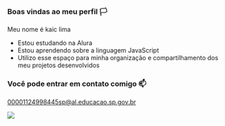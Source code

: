 ### Boas vindas ao meu perfil 🏳️

Meu nome é kaic lima

- Estou estudando na Alura
- Estou aprendendo sobre a linguagem JavaScript
- Utilizo esse espaço para minha organização e compartilhamento dos meu projetos desenvolvidos

### Você pode entrar em contato comigo 📫
00001124998445sp@al.educacao.sp.gov.br


![](https://media.tenor.com/CJ9AcI3xY_AAAAAi/hello-cartman.gif)
